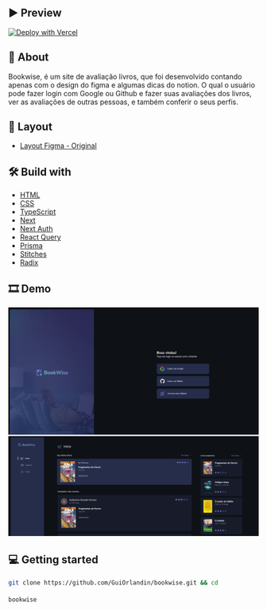  </div>

## ▶ Preview

[![Deploy with Vercel](https://vercel.com/button)](bookwise-plum.vercel.app)

## 📃 About

Bookwise, é um site de avaliação livros, que foi desenvolvido contando apenas com o design do figma e algumas dicas do notion. O qual o usuário pode fazer login com Google ou Github e fazer suas avaliações dos livros, ver as avaliações de outras pessoas, e também conferir o seus perfis.

## 🎨 Layout

- [Layout Figma - Original](<https://www.figma.com/file/md9BPfKh1RkMnQ6EeQgKyx/BookWise--%E2%80%A2-Desafio-React-(Copy)?type=design&mode=design>)

## 🛠 Build with

- [HTML]()
- [CSS]()
- [TypeScript]()
- [Next]()
- [Next Auth]()
- [React Query]()
- [Prisma]()
- [Stitches]()
- [Radix]()

## 🎞 Demo

<img src="src/assets/demo2.png">
<img src="src/assets/demo1.png">

## 💻 Getting started

```sh
git clone https://github.com/GuiOrlandin/bookwise.git && cd

bookwise

```
